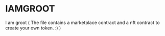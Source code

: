 # IAMGROOT
I am groot
( The file contains a marketplace contract and a nft contract to create your own token. :) )
